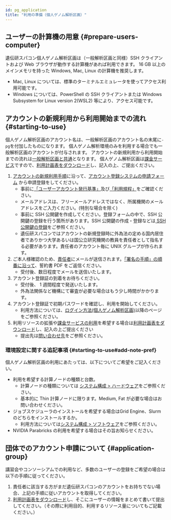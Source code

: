 ```yaml
---
id: pg_application
title: "利用の準備（個人ゲノム解析区画）"
---
```


## ユーザーの計算機の用意  {#prepare-users-computer}

遺伝研スパコン個人ゲノム解析区画は（一般解析区画と同様）SSH クライアントおよび Web ブラウザが動作する計算機があれば利用できます。 16 GB 以上のメインメモリを持った Windows, Mac, Linux の計算機を推奨します。

- Mac, Linux については、標準のターミナルエミュレータを使ってアクセス利用可能です。
- Windows については、PowerShell の SSH クライアントまたは Windows Subsystem for Linux version 2(WSL2) 等により、アクセス可能です。



## アカウントの新規利用から利用開始までの流れ {#starting-to-use}

個人ゲノム解析区画のアカウント名は、一般解析区画のアカウント名の末尾に`-pg`を付加したものになります。
個人ゲノム解析環境のみを利用する場合でも一般解析区画のアカウントが付与されます。
アカウントの新規利用から利用開始までの流れは[一般解析区画と共通](/general_analysis_division/ga_application#アカウントの新規利用から利用開始までの流れ)となります。
個人ゲノム解析区画は[課金サービス](../application/billing_service.md)ですので、[利用計画表をダウンロード](../application/resource_extension.md)し、記入の上、ご提出ください。


1. [アカウントの新規利用手順](/application/registration)に沿って、[アカウント登録システムの申請フォーム](/blog/2024-10-25-account_system_maintenance) <!-- (https://sc-account.ddbj.nig.ac.jp/application/registration) -->から申請登録をしてください。
    - 事前に[「ユーザーアカウント発行基準」](/application/)及び[「利用規程」](/application/use_policy)をご確認ください。
    - メールアドレスは、フリーメールアドレスではなく、所属機関のメールアドレスをご入力ください。(特別な場合を除く)
    - 事前に SSH 公開鍵を作成してください。登録フォームの中で、SSH 公開鍵の登録を行う箇所があります。SSH 公開鍵の作成・登録などは[ SSH 公開鍵の登録](/application/ssh_keys)をご参照ください。
    - 遺伝研スパコンではアカウントの新規登録時に外為法の定める国内居住者でありかつ大学あるいは国公立研究機関の教員を責任者として指名する必要があります。責任者のアカウント毎に UNIX グループが作られます。
2. ご本人様確認のため、[責任者](/application/#%E8%B2%AC%E4%BB%BB%E8%80%85%E3%81%AB%E3%81%A4%E3%81%84%E3%81%A6)にメールが送信されます。[「署名の手順」の順番に沿って](/application/signing_PDF)、誓約書 PDF をご返信ください。
    - 受付後、数日程度でメールを送信いたします。
3. アカウント登録証の到着をお待ちください。
    - 受付後、 1 週間程度で発送いたします。
    - 外為法関係など機構にて審査が必要な場合はもう少し時間がかかります。
4. アカウント登録証で初期パスワードを確認し、利用を開始してください。
    - 利用方法については、[ログイン方法(個人ゲノム解析区画)](/personal_genome_division/pg_login)以降のページをご参照ください。
5. 利用リソースの拡張や[課金サービスの利用](/application/billing_service)を希望する場合は[利用計画表をダウンロード](/application/resource_extension)し、記入の上ご提出ください
    - 提出先は[問い合わせ先](/application/reference)をご参照ください。


### 環境設定に関する追記事項 {#starting-to-use#add-note-pref}

個人ゲノム解析区画の利用にあたっては、以下についてご希望をご記入ください。

- 利用を希望する計算ノードの種類と台数。
    - 計算ノードの種類については [システム構成 > ハードウェア](../guides/hardware.md)をご参照ください。
    - 基本的に Thin 計算ノードに限ります。Medium, Fat が必要な場合はお問い合わせください。
- ジョブスケジューラのインストールを希望する場合はGrid Engine、Slurm のどちらをインストールするか。
    - 利用方法については[システム構成 > ソフトウェア](../software/software.md)をご参照ください。
- NVIDIA Parabricks の利用を希望する場合はその旨お知らせください。



## 団体でのアカウント申請について {#application-group}

講習会やコンソーシアムでの利用など、多数のユーザーの登録をご希望の場合は以下の手順に従ってください。

1. 責任者に該当する方がまだ遺伝研スパコンのアカウントをお持ちでない場合、上記の手順に従いアカウントを取得してください。
2. [利用計画表をダウンロード](../application/resource_extension.md)し、そこにユーザーの情報をまとめて書いて提出してください。（その際に利用目的、利用するリソース量についてもご記載ください。）
